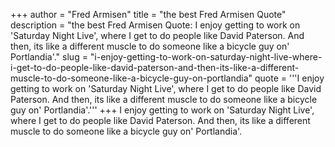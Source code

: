 +++
author = "Fred Armisen"
title = "the best Fred Armisen Quote"
description = "the best Fred Armisen Quote: I enjoy getting to work on 'Saturday Night Live', where I get to do people like David Paterson. And then, its like a different muscle to do someone like a bicycle guy on' Portlandia'."
slug = "i-enjoy-getting-to-work-on-saturday-night-live-where-i-get-to-do-people-like-david-paterson-and-then-its-like-a-different-muscle-to-do-someone-like-a-bicycle-guy-on-portlandia"
quote = '''I enjoy getting to work on 'Saturday Night Live', where I get to do people like David Paterson. And then, its like a different muscle to do someone like a bicycle guy on' Portlandia'.'''
+++
I enjoy getting to work on 'Saturday Night Live', where I get to do people like David Paterson. And then, its like a different muscle to do someone like a bicycle guy on' Portlandia'.
